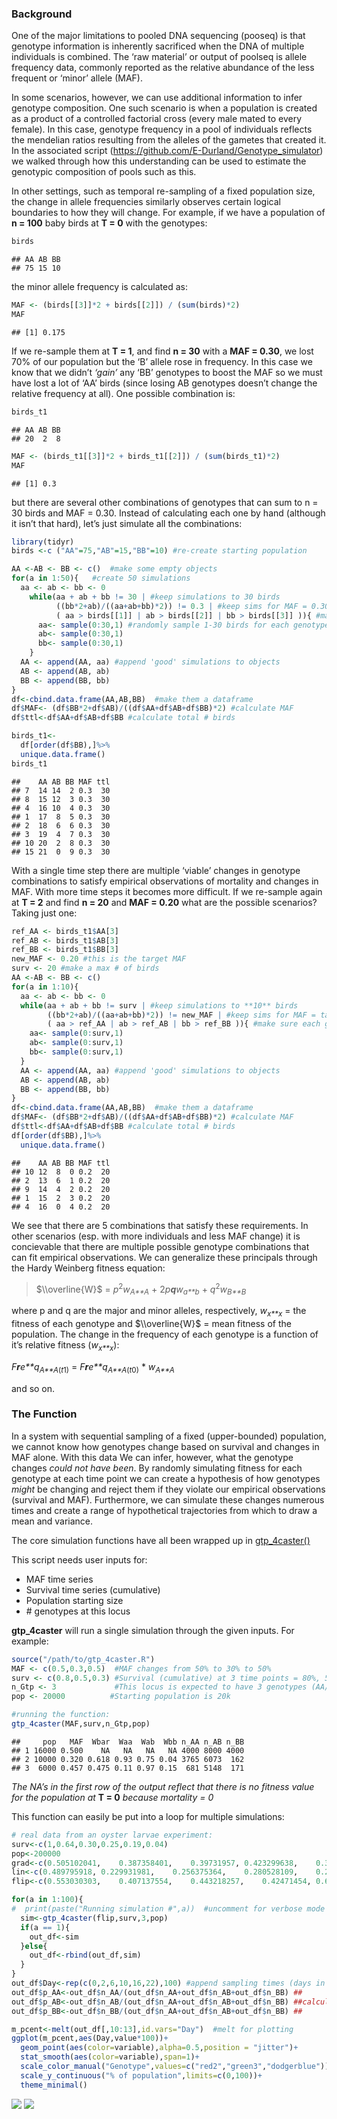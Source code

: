 ### Background

One of the major limitations to pooled DNA sequencing (pooseq) is that
genotype information is inherently sacrificed when the DNA of multiple
individuals is combined. The ‘raw material’ or output of poolseq is
allele frequency data, commonly reported as the relative abundance of
the less frequent or ‘minor’ allele (MAF).

In some scenarios, however, we can use additional information to infer
genotype composition. One such scenario is when a population is created
as a product of a controlled factorial cross (every male mated to every
female). In this case, genotype frequency in a pool of individuals
reflects the mendelian ratios resulting from the alleles of the gametes
that created it. In the associated script
(<a href="https://github.com/E-Durland/Genotype_simulator" class="uri">https://github.com/E-Durland/Genotype_simulator</a>)
we walked through how this understanding can be used to estimate the
genotypic composition of pools such as this.

In other settings, such as temporal re-sampling of a fixed population
size, the change in allele frequencies similarly observes certain
logical boundaries to how they will change. For example, if we have a
population of **n = 100** baby birds at **T = 0** with the genotypes:

``` r
birds
```

    ## AA AB BB 
    ## 75 15 10

the minor allele frequency is calculated as:

``` r
MAF <- (birds[[3]]*2 + birds[[2]]) / (sum(birds)*2)
MAF
```

    ## [1] 0.175

If we re-sample them at **T = 1**, and find **n = 30** with a **MAF =
0.30**, we lost 70% of our population but the ‘B’ allele rose in
frequency. In this case we know that we didn’t *‘gain’* any ‘BB’
genotypes to boost the MAF so we must have lost a lot of ‘AA’ birds
(since losing AB genotypes doesn’t change the relative frequency at
all). One possible combination is:

``` r
birds_t1
```

    ## AA AB BB 
    ## 20  2  8

``` r
MAF <- (birds_t1[[3]]*2 + birds_t1[[2]]) / (sum(birds_t1)*2)
MAF
```

    ## [1] 0.3

but there are several other combinations of genotypes that can sum to n
= 30 birds and MAF = 0.30. Instead of calculating each one by hand
(although it isn’t that hard), let’s just simulate all the combinations:

``` r
library(tidyr)
birds <-c ("AA"=75,"AB"=15,"BB"=10) #re-create starting population

AA <-AB <- BB <- c()  #make some empty objects
for(a in 1:50){   #create 50 simulations
  aa <- ab <- bb <- 0
    while(aa + ab + bb != 30 | #keep simulations to 30 birds 
          ((bb*2+ab)/((aa+ab+bb)*2)) != 0.3 | #keep sims for MAF = 0.30
          ( aa > birds[[1]] | ab > birds[[2]] | bb > birds[[3]] )){ #make sure each genotype doesn't exceed the max 
      aa<- sample(0:30,1) #randomly sample 1-30 birds for each genotype
      ab<- sample(0:30,1)
      bb<- sample(0:30,1)
    }
  AA <- append(AA, aa) #append 'good' simulations to objects
  AB <- append(AB, ab)
  BB <- append(BB, bb)
}
df<-cbind.data.frame(AA,AB,BB)  #make them a dataframe
df$MAF<- (df$BB*2+df$AB)/((df$AA+df$AB+df$BB)*2) #calculate MAF
df$ttl<-df$AA+df$AB+df$BB #calculate total # birds

birds_t1<-
  df[order(df$BB),]%>%
  unique.data.frame()
birds_t1
```

    ##    AA AB BB MAF ttl
    ## 7  14 14  2 0.3  30
    ## 8  15 12  3 0.3  30
    ## 4  16 10  4 0.3  30
    ## 1  17  8  5 0.3  30
    ## 2  18  6  6 0.3  30
    ## 3  19  4  7 0.3  30
    ## 10 20  2  8 0.3  30
    ## 15 21  0  9 0.3  30

With a single time step there are multiple ‘viable’ changes in genotype
combinations to satisfy empirical observations of mortality and changes
in MAF. With more time steps it becomes more difficult. If we re-sample
again at **T = 2** and find **n = 20** and **MAF = 0.20** what are the
possible scenarios? Taking just one:

``` r
ref_AA <- birds_t1$AA[3]
ref_AB <- birds_t1$AB[3]
ref_BB <- birds_t1$BB[3]
new_MAF <- 0.20 #this is the target MAF
surv <- 20 #make a max # of birds
AA <-AB <- BB <- c()
for(a in 1:10){   
  aa <- ab <- bb <- 0
  while(aa + ab + bb != surv | #keep simulations to **10** birds 
        ((bb*2+ab)/((aa+ab+bb)*2)) != new_MAF | #keep sims for MAF = target (0.20 in this case)
        ( aa > ref_AA | ab > ref_AB | bb > ref_BB )){ #make sure each genotype doesn't exceed the max 
    aa<- sample(0:surv,1) 
    ab<- sample(0:surv,1)
    bb<- sample(0:surv,1)
  }
  AA <- append(AA, aa) #append 'good' simulations to objects
  AB <- append(AB, ab)
  BB <- append(BB, bb)
}
df<-cbind.data.frame(AA,AB,BB)  #make them a dataframe
df$MAF<- (df$BB*2+df$AB)/((df$AA+df$AB+df$BB)*2) #calculate MAF
df$ttl<-df$AA+df$AB+df$BB #calculate total # birds
df[order(df$BB),]%>%
  unique.data.frame()
```

    ##    AA AB BB MAF ttl
    ## 10 12  8  0 0.2  20
    ## 2  13  6  1 0.2  20
    ## 9  14  4  2 0.2  20
    ## 1  15  2  3 0.2  20
    ## 4  16  0  4 0.2  20

We see that there are 5 combinations that satisfy these requirements. In
other scenarios (esp. with more individuals and less MAF change) it is
concievable that there are multiple possible genotype combinations that
can fit empirical observations. We can generalize these principals
through the Hardy Weinberg fitness equation:

> $\\overline{W}$ = *p*<sup>2</sup>*w*<sub>*A**A*</sub> +
> 2*p**q**w*<sub>*a**b*</sub> + *q*<sup>2</sup>*w*<sub>*B**B*</sub>

where p and q are the major and minor alleles, respectively,
*w*<sub>*x**x*</sub> = the fitness of each genotype and $\\overline{W}$
= mean fitness of the population. The change in the frequency of each
genotype is a function of it’s relative fitness (*w*<sub>*x**x*</sub>):

*F**r**e**q*<sub>*A**A*(*t*1)</sub> =
*F**r**e**q*<sub>*A**A*(*t*0)</sub> \* *w*<sub>*A**A*</sub>

and so on.

### The Function

In a system with sequential sampling of a fixed (upper-bounded)
population, we cannot know how genotypes change based on survival and
changes in MAF alone. With this data We can infer, however, what the
genotype changes *could not have been*. By randomly simulating fitness
for each genotype at each time point we can create a hypothesis of how
genotypes *might* be changing and reject them if they violate our
empirical observations (survival and MAF). Furthermore, we can simulate
these changes numerous times and create a range of hypothetical
trajectories from which to draw a mean and variance.

The core simulation functions have all been wrapped up in
[gtp\_4caster()](https://raw.githubusercontent.com/E-Durland/Genotype_forecaster/master/Gtyp_forecaster.R)

This script needs user inputs for:

-   MAF time series
-   Survival time series (cumulative)
-   Population starting size
-   \# genotypes at this locus

**gtp\_4caster** will run a single simulation through the given inputs.
For example:

``` r
source("/path/to/gtp_4caster.R")
MAF <- c(0.5,0.3,0.5)  #MAF changes from 50% to 30% to 50%
surv <- c(0.8,0.5,0.3) #Survival (cumulative) at 3 time points = 80%, 50%, 30%
n_Gtp <- 3             #This locus is expected to have 3 genotypes (AA/AB/BB)
pop <- 20000          #Starting population is 20k

#running the function:
gtp_4caster(MAF,surv,n_Gtp,pop)
```

    ##     pop   MAF  Wbar  Waa  Wab  Wbb n_AA n_AB n_BB
    ## 1 16000 0.500    NA   NA   NA   NA 4000 8000 4000
    ## 2 10000 0.320 0.618 0.93 0.75 0.04 3765 6073  162
    ## 3  6000 0.457 0.475 0.11 0.97 0.15  681 5148  171

*The NA’s in the first row of the output reflect that there is no
fitness value for the population at* **T = 0** *because mortality = 0*

This function can easily be put into a loop for multiple simulations:

``` r
# real data from an oyster larvae experiment:
surv<-c(1,0.64,0.30,0.25,0.19,0.04)  
pop<-200000
grad<-c(0.505102041,    0.387358401,    0.39731957, 0.423299638,    0.351726343,    0.440185334)
lin<-c(0.489795918, 0.229931981,    0.256375364,    0.280528109,    0.230838082,    0.285725147)
flip<-c(0.553030303,    0.407137554,    0.443218257,    0.42471454, 0.685093758,    0.375720974)

for(a in 1:100){
#  print(paste("Running simulation #",a))  #uncomment for verbose mode (to observe progress)
  sim<-gtp_4caster(flip,surv,3,pop)
  if(a == 1){
    out_df<-sim
  }else{
    out_df<-rbind(out_df,sim)
  }
}
out_df$Day<-rep(c(0,2,6,10,16,22),100) #append sampling times (days in this case)
out_df$p_AA<-out_df$n_AA/(out_df$n_AA+out_df$n_AB+out_df$n_BB) ##
out_df$p_AB<-out_df$n_AB/(out_df$n_AA+out_df$n_AB+out_df$n_BB) ##calculate percentages
out_df$p_BB<-out_df$n_BB/(out_df$n_AA+out_df$n_AB+out_df$n_BB) ##

m_pcent<-melt(out_df[,10:13],id.vars="Day")  #melt for plotting
ggplot(m_pcent,aes(Day,value*100))+
  geom_point(aes(color=variable),alpha=0.5,position = "jitter")+
  stat_smooth(aes(color=variable),span=1)+
  scale_color_manual("Genotype",values=c("red2","green3","dodgerblue"))+
  scale_y_continuous("% of population",limits=c(0,100))+
  theme_minimal()
```

![](Genotype_forecaster_files/figure-markdown_github/unnamed-chunk-9-1.png)
![](https://github.com/E-Durland/Genotype_forecaster/blob/master/Flip_ex.png)
